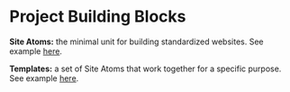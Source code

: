 # Project Building Blocks

**Site Atoms:** the minimal unit for building standardized websites. See example [here](../../Images/31_Building_Block_Site_Atom.png).

**Templates:** a set of Site Atoms that work together for a specific purpose. See example [here](../../Images/31_Building_Block_Template.png).

